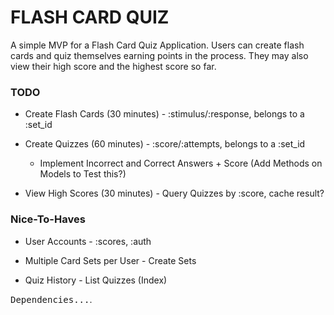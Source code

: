 # FLASH CARD QUIZ

A simple MVP for a Flash Card Quiz Application. Users can create flash cards and quiz themselves earning points in the process. They may also view their high score and the highest score so far.

### TODO

* Create Flash Cards (30 minutes) - :stimulus/:response, belongs to a :set_id

* Create Quizzes (60 minutes) - :score/:attempts, belongs to a :set_id

	* Implement Incorrect and Correct Answers + Score
	 (Add Methods on Models to Test this?)

* View High Scores (30 minutes) - Query Quizzes by :score, cache result?

### Nice-To-Haves

* User Accounts - :scores, :auth

* Multiple Card Sets per User - Create Sets

* Quiz History - List Quizzes (Index)

<tt>Dependencies...</tt>.
